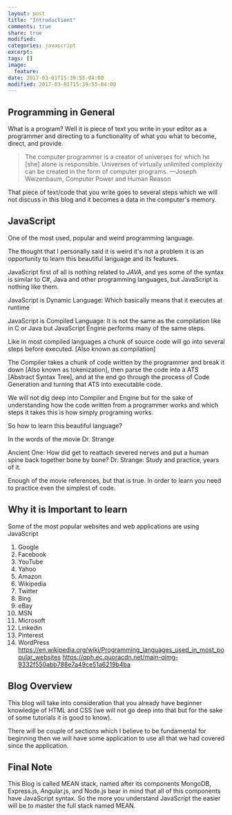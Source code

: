 ```yaml
---
layout: post
title: "Introductiont"
comments: true
share: true
modified:
categories: javascript
excerpt:
tags: []
image:
  feature:
date: 2017-03-01T15:39:55-04:00
modified: 2017-03-01T15:39:55-04:00
---
```




## Programming in General

What is a program? Well it is piece of text you write in your editor as a programmer and directing to a functionality of what you what to become, direct, and provide.

> The computer programmer is a creator of universes for which he [she] alone is responsible. Universes of virtually unlimited complexity can be created in the form of computer programs. 
—Joseph Weizenbaum, Computer Power and Human Reason

That piece of text/code that you write goes to several steps which we will not discuss in this blog and it becomes a data in the computer's memory.

## JavaScript

One of the most used, popular and weird programming language.

The thought that I personally said it is weird it's not a problem it is an opportunity to learn this beautiful language and its features.

JavaScript first of all is nothing related to *JAVA*, and yes some of the syntax is similar to C#, Java and other programming languages, but JavaScript is nothing like them.

JavaScript is Dynamic Language: Which basically means that it executes at runtime

JavaScript is Compiled Language: It is not the same as the compilation like in C or Java but JavaScript Engine performs many of the same steps.

Like in most compiled languages a chunk of source code will go into several steps before executed.
[Also known as compilation]

The Compiler takes a chunk of code written by the programmer and break it down [Also known as tokenization],
then parse the code into a ATS [Abstract Syntax Tree], and at the end go through the process of Code Generation and turning that ATS into executable code.

We will not dig deep into Compiler and Engine but for the sake of understanding how the code written from a programmer works and which steps it takes this is how simply programing works. 

So how to learn this beautiful language?

In the words of the movie Dr. Strange

Ancient One: How did get to reattach severed nerves and put a human spine back together bone by bone?
Dr. Strange: Study and practice, years of it.

Enough of the movie references, but that is true. In order to learn you need to practice even the simplest of code.

## Why it is Important to learn

Some of the most popular websites and web applications are using JavaScript
1. Google
2. Facebook
3. YouTube
4. Yahoo
5. Amazon
6. Wikipedia
7. Twitter
8. Bing
9. eBay
10. MSN
11. Microsoft
12. Linkedin
13. Pinterest
14. WordPress
<https://en.wikipedia.org/wiki/Programming_languages_used_in_most_popular_websites>
<https://qph.ec.quoracdn.net/main-qimg-9332f550abb788e7a49ce51a6219b4ba>

## Blog Overview

This blog will take into consideration that you already have beginner knowledge of HTML and CSS (we will not go deep into that but for the sake of some tutorials it is good to know).

There will be couple of sections which I believe to be fundamental for beginning then we will have some application to use all that we had covered since the application.

## Final Note

This Blog is called MEAN stack, named after its components MongoDB, Express.js, Angular.js, and Node.js bear in mind that all of this components have JavaScript syntax. So the more you understand JavaScript the easier will be to master the full stack named MEAN.
